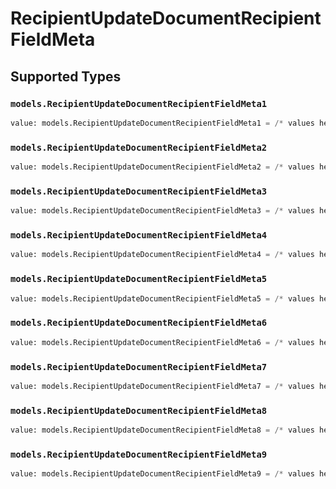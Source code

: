 # RecipientUpdateDocumentRecipientFieldMeta


## Supported Types

### `models.RecipientUpdateDocumentRecipientFieldMeta1`

```python
value: models.RecipientUpdateDocumentRecipientFieldMeta1 = /* values here */
```

### `models.RecipientUpdateDocumentRecipientFieldMeta2`

```python
value: models.RecipientUpdateDocumentRecipientFieldMeta2 = /* values here */
```

### `models.RecipientUpdateDocumentRecipientFieldMeta3`

```python
value: models.RecipientUpdateDocumentRecipientFieldMeta3 = /* values here */
```

### `models.RecipientUpdateDocumentRecipientFieldMeta4`

```python
value: models.RecipientUpdateDocumentRecipientFieldMeta4 = /* values here */
```

### `models.RecipientUpdateDocumentRecipientFieldMeta5`

```python
value: models.RecipientUpdateDocumentRecipientFieldMeta5 = /* values here */
```

### `models.RecipientUpdateDocumentRecipientFieldMeta6`

```python
value: models.RecipientUpdateDocumentRecipientFieldMeta6 = /* values here */
```

### `models.RecipientUpdateDocumentRecipientFieldMeta7`

```python
value: models.RecipientUpdateDocumentRecipientFieldMeta7 = /* values here */
```

### `models.RecipientUpdateDocumentRecipientFieldMeta8`

```python
value: models.RecipientUpdateDocumentRecipientFieldMeta8 = /* values here */
```

### `models.RecipientUpdateDocumentRecipientFieldMeta9`

```python
value: models.RecipientUpdateDocumentRecipientFieldMeta9 = /* values here */
```

